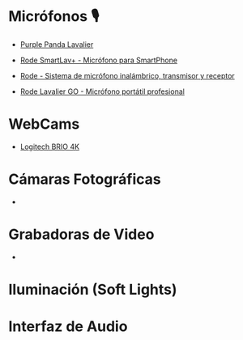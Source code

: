 # Micrófonos 🎙

+ [Purple Panda Lavalier](https://www.amazon.com/Purple-Panda-Lavalier-Lapel-Microphone/dp/B01MSKI46R)

+ [Rode SmartLav+ - Micrófono para SmartPhone](https://www.amazon.com/-/es/Rode-SmartLav-Micr%C3%B3fono-iPhone-smartphones/dp/B00EO4A7L0)

+ [Rode - Sistema de micrófono inalámbrico, transmisor y receptor](https://www.amazon.com/-/es/Rode-micr%C3%B3fono-inal%C3%A1mbrico-transmisor-receptor/dp/B07QGGBNMN)

+ [Rode Lavalier GO - Micrófono portátil profesional](https://www.amazon.com/-/es/Rode-Lavalier-GO-Micr%C3%B3fono-profesional/dp/B07WM65GTF)

# WebCams 

+ [Logitech BRIO 4K](https://www.spdigital.cl/products/view/58773)

# Cámaras Fotográficas

+

# Grabadoras de Video

+

# Iluminación (Soft Lights)

# Interfaz de Audio